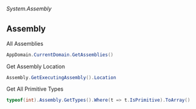 ###### System.Assembly
## Assembly

All Assemblies
``` csharp
AppDomain.CurrentDomain.GetAssemblies()
```

Get Assembly Location
``` csharp
Assembly.GetExecutingAssembly().Location
```

Get All Primitive Types
``` csharp
typeof(int).Assembly.GetTypes().Where(t => t.IsPrimitive).ToArray()
```
